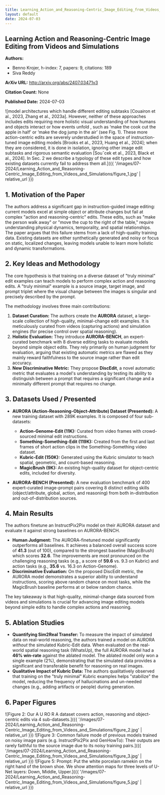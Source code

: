 ```yaml
---
title: Learning_Action_and_Reasoning-Centric_Image_Editing_from_Videos_and_Simulations
layout: default
date: 2024-07-03
---
```

## Learning Action and Reasoning-Centric Image Editing from Videos and Simulations
**Authors:**
- Benno Krojer, h-index: 7, papers: 9, citations: 189
- Siva Reddy

**ArXiv URL:** http://arxiv.org/abs/2407.03471v3

**Citation Count:** None

**Published Date:** 2024-07-03

![model architectures which handle different editing subtasks [Couairon et al., 2023, Zhang et al., 2023a]. However, neither of these approaches includes edits requiring more holistic visual understanding of how humans and objects interact or how events unfold , such as ‘make the cook cut the apple in half’ or ‘make the dog jump in the air’ (see Fig. 1). These more action-centric edits are severely understudied in the space of instruction-tuned image editing models [Brooks et al., 2023, Huang et al., 2024]; when they are considered, it is done in isolation, ignoring other image edit subtasks and rigorous semantic evaluation [Souˇcek et al., 2023, Black et al., 2024]. In Sec. 2 we describe a typology of these edit types and how existing datasets currently fail to address them all.]({{ '/images/07-2024/Learning_Action_and_Reasoning-Centric_Image_Editing_from_Videos_and_Simulations/figure_1.jpg' | relative_url }})
## 1. Motivation of the Paper
The authors address a significant gap in instruction-guided image editing: current models excel at simple object or attribute changes but fail at complex "action and reasoning-centric" edits. These edits, such as "make the person walk away" or "move the cup to the right of the table," require understanding physical dynamics, temporality, and spatial relationships. The paper argues that this failure stems from a lack of high-quality training data. Existing datasets are either synthetically generated and noisy or focus on static, localized changes, leaving models unable to learn more holistic and dynamic transformations.

## 2. Key Ideas and Methodology
The core hypothesis is that training on a diverse dataset of "truly minimal" edit examples can teach models to perform complex action and reasoning edits. A "truly minimal" example is a source image, target image, and prompt triplet where the visual change between the images is singular and precisely described by the prompt.

The methodology involves three main contributions:
1.  **Dataset Curation:** The authors create the **AURORA** dataset, a large-scale collection of high-quality, minimal-change edit examples. It is meticulously curated from videos (capturing actions) and simulation engines (for precise control over spatial reasoning).
2.  **Holistic Evaluation:** They introduce **AURORA-BENCH**, an expert-curated benchmark with 8 diverse editing tasks to evaluate models beyond simple object edits. They rely primarily on human judgment for evaluation, arguing that existing automatic metrics are flawed as they mainly reward faithfulness to the source image rather than edit accuracy.
3.  **New Discriminative Metric:** They propose **DiscEdit**, a novel automatic metric that evaluates a model's understanding by testing its ability to distinguish between a prompt that requires a significant change and a minimally different prompt that requires no change.

## 3. Datasets Used / Presented
-   **AURORA (Action-Reasoning-Object-Attribute) Dataset (Presented):** A new training dataset with 289K examples. It is composed of four sub-datasets:
    -   **Action-Genome-Edit (11K):** Curated from video frames with crowd-sourced minimal edit instructions.
    -   **Something-Something-Edit (119K):** Created from the first and last frames of short action clips in the Something-Something video dataset.
    -   **Kubric-Edit (150K):** Generated using the Kubric simulator to teach spatial, geometric, and count-based reasoning.
    -   **MagicBrush (9K):** An existing high-quality dataset for object-centric edits, included for diversity.

-   **AURORA-BENCH (Presented):** A new evaluation benchmark of 400 expert-curated image-prompt pairs covering 8 distinct editing skills (object/attribute, global, action, and reasoning) from both in-distribution and out-of-distribution sources.

## 4. Main Results
The authors finetune an InstructPix2Pix model on their AURORA dataset and evaluate it against strong baselines on AURORA-BENCH.

-   **Human Judgment:** The AURORA-finetuned model significantly outperforms all baselines. It achieves a balanced overall success score of **41.3** (out of 100), compared to the strongest baseline (MagicBrush) which scores **32.6**. The improvements are most pronounced on the challenging reasoning tasks (e.g., a score of **59.6** vs. 9.3 on Kubric) and action tasks (e.g., **35.6** vs. 16.3 on Action-Genome).
-   **Discriminative Evaluation:** On the proposed DiscEdit metric, the AURORA model demonstrates a superior ability to understand instructions, scoring above random chance on most tasks, while the MagicBrush baseline performs at or below random chance.

The key takeaway is that high-quality, minimal-change data sourced from videos and simulations is crucial for advancing image editing models beyond simple edits to handle complex actions and reasoning.

## 5. Ablation Studies
-   **Quantifying Sim2Real Transfer:** To measure the impact of simulated data on real-world reasoning, the authors trained a model on AURORA *without* the simulated Kubric-Edit data. When evaluated on the real-world spatial reasoning task (WhatsUp), the full AURORA model had a **46% win-rate** against the ablated model. The ablated model only won a single example (2%), demonstrating that the simulated data provides a significant and transferable benefit for reasoning on real images.
-   **Qualitative Impact of Kubric Data:** The authors qualitatively observed that training on the "truly minimal" Kubric examples helps "stabilize" the model, reducing the frequency of hallucinations and un-needed changes (e.g., adding artifacts or people) during generation.

## 6. Paper Figures
![Figure 2: Our A U RO R A dataset covers action, reasoning and object-centric edits via 4 sub-datasets.]({{ '/images/07-2024/Learning_Action_and_Reasoning-Centric_Image_Editing_from_Videos_and_Simulations/figure_2.jpg' | relative_url }})
![Figure 3: Common failure mode of previous models trained on noisy image pairs (e.g. InstructPix2Pix and GenHowTo): Their outputs are rarely faithful to the source image due to its noisy training pairs.]({{ '/images/07-2024/Learning_Action_and_Reasoning-Centric_Image_Editing_from_Videos_and_Simulations/figure_3.jpg' | relative_url }})
![Figure 5: Prompt: Put the white porcelain ramekin on the right hand of the brown shoe. We show attention maps for three levels of U-Net layers: Down, Middle, Upper.]({{ '/images/07-2024/Learning_Action_and_Reasoning-Centric_Image_Editing_from_Videos_and_Simulations/figure_5.jpg' | relative_url }})
